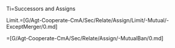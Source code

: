 Ti=Successors and Assigns

Limit.=[G/Agt-Cooperate-CmA/Sec/Relate/Assign/Limit/-Mutual/-ExceptMerger/0.md]

=[G/Agt-Cooperate-CmA/Sec/Relate/Assign/-MutualBan/0.md]